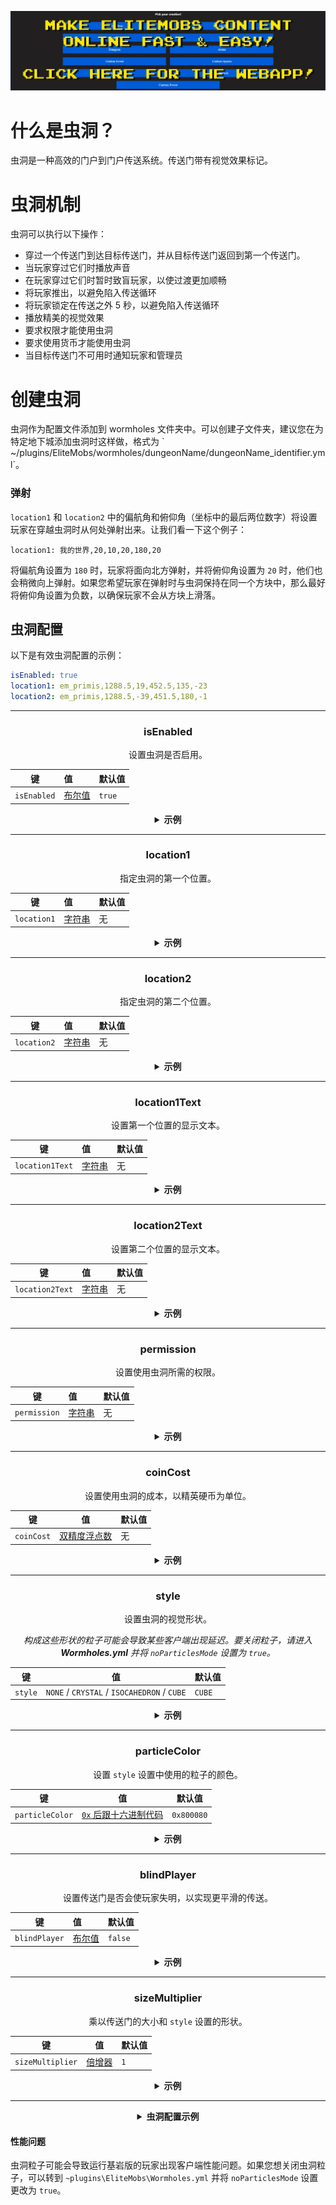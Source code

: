 [![webapp_banner.jpg](../../../img/wiki/webapp_banner.jpg)](https://magmaguy.com/webapp/webapp.html)

# 什么是虫洞？

虫洞是一种高效的门户到门户传送系统。传送门带有视觉效果标记。

# 虫洞机制

虫洞可以执行以下操作：

*   穿过一个传送门到达目标传送门，并从目标传送门返回到第一个传送门。
*   当玩家穿过它们时播放声音
*   在玩家穿过它们时暂时致盲玩家，以使过渡更加顺畅
*   将玩家推出，以避免陷入传送循环
*   将玩家锁定在传送之外 5 秒，以避免陷入传送循环
*   播放精美的视觉效果
*   要求权限才能使用虫洞
*   要求使用货币才能使用虫洞
*   当目标传送门不可用时通知玩家和管理员

# 创建虫洞

虫洞作为配置文件添加到 wormholes 文件夹中。可以创建子文件夹，建议您在为特定地下城添加虫洞时这样做，格式为 \` ~/plugins/EliteMobs/wormholes/dungeonName/dungeonName\_identifier.yml\`。

### 弹射

`location1` 和 `location2` 中的偏航角和俯仰角（坐标中的最后两位数字）将设置玩家在穿越虫洞时从何处弹射出来。让我们看一下这个例子：

`location1: 我的世界,20,10,20,180,20`

将偏航角设置为 `180` 时，玩家将面向北方弹射，并将俯仰角设置为 `20` 时，他们也会稍微向上弹射。如果您希望玩家在弹射时与虫洞保持在同一个方块中，那么最好将俯仰角设置为负数，以确保玩家不会从方块上滑落。

## 虫洞配置
以下是有效虫洞配置的示例：

```yaml
isEnabled: true
location1: em_primis,1288.5,19,452.5,135,-23
location2: em_primis,1288.5,-39,451.5,180,-1
```

***

<div align="center">

### isEnabled

设置虫洞是否启用。

| 键        | 值              | 默认值 |
|------------|:-----------------|--------|
| `isEnabled` | [布尔值](#布尔值) | `true` |

<details> 

<summary><b>示例</b></summary>

<div align="left">

```yml
isEnabled: true
```

</div>

</details>

***

### location1

指定虫洞的第一个位置。

| 键        | 值              | 默认值 |
|------------|:-----------------|--------|
| `location1` | [字符串](#字符串) | 无      |

<details> 

<summary><b>示例</b></summary>

<div align="left">

```yml
location1: 世界_一,50,100,50,0,0
```

</div>

</details>

***

### location2

指定虫洞的第二个位置。

| 键         | 值              | 默认值 |
|-------------|:-----------------|--------|
| `location2` | [字符串](#字符串) | 无      |

<details> 

<summary><b>示例</b></summary>

<div align="left">

```yml
location2: 世界_二,100,33,100,0,0
```

</div>

</details>

***

### location1Text

设置第一个位置的显示文本。

| 键            | 值              | 默认值 |
|----------------|:-----------------|--------|
| `location1Text` | [字符串](#字符串) | 无      |

<details> 

<summary><b>示例</b></summary>

<div align="left">

```yml
location1Text: 世界一中的超棒虫洞
```

<div align="center">

![create_wormhole_location1text.jpg](../../../img/wiki/create_wormhole_location1text.jpg)

</div>

</div>

</details>

***

### location2Text

设置第二个位置的显示文本。

| 键            | 值              | 默认值 |
|----------------|:-----------------|--------|
| `location2Text` | [字符串](#字符串) | 无      |

<details> 

<summary><b>示例</b></summary>

<div align="left">

```yml
location2Text: 世界二中的超棒虫洞
```

<div align="center">

![create_wormhole_location2text.jpg](../../../img/wiki/create_wormhole_location2text.jpg)

</div>

</div>

</details>

***

### permission

设置使用虫洞所需的权限。

| 键          | 值              | 默认值 |
|--------------|:-----------------|--------|
| `permission` | [字符串](#字符串) | 无      |

<details> 

<summary><b>示例</b></summary>

<div align="left">

```yml
permission: elitemobs.我的权限
```

</div>

</details>

***

### coinCost

设置使用虫洞的成本，以精英硬币为单位。

| 键        | 值                | 默认值 |
|------------|:------------------:|--------|
| `coinCost` | [双精度浮点数](#双精度浮点数) | 无      |

<details> 

<summary><b>示例</b></summary>

<div align="left">

```yml
coinCost: 2.5
```

</div>

</details>

***

### style

设置虫洞的视觉形状。

*构成这些形状的粒子可能会导致某些客户端出现延迟。要关闭粒子，请进入 **Wormholes.yml** 并将 `noParticlesMode` 设置为 `true`。*

| 键     | 值                                 | 默认值    |
|---------|:-------------------------------------:|-----------|
| `style` | `NONE` / `CRYSTAL` / `ISOCAHEDRON` / `CUBE` | `CUBE` |

<details> 

<summary><b>示例</b></summary>

<div align="left">

```yml
style: CRYSTAL
```

<div align="center">

![create_wormhole_style.jpg](../../../img/wiki/create_wormhole_style.jpg)

</div>

</div>

</details>

***

### particleColor

设置 `style` 设置中使用的粒子的颜色。

| 键              | 值                                                                      | 默认值      |
|-----------------|:-------------------------------------------------------------------------:|---------------|
| `particleColor` | [`0x` 后跟十六进制代码](https://www.w3schools.com/colors/colors_hexadecimal.asp) | `0x800080` |

<details> 

<summary><b>示例</b></summary>

<div align="left">

```yml
particleColor: 0x9f5cdd
```

<div align="center">

![create_wormhole_particlecolor.jpg](../../../img/wiki/create_wormhole_particlecolor.jpg)

</div>

</div>

</details>

***

### blindPlayer

设置传送门是否会使玩家失明，以实现更平滑的传送。

| 键         | 值              | 默认值  |
|-------------|:-----------------|---------|
| `blindPlayer` | [布尔值](#布尔值) | `false` |

<details> 

<summary><b>示例</b></summary>

<div align="left">

```yml
blindPlayer: true
```

<div align="center">

![create_wormhole_blind.jpg](../../../img/wiki/create_wormhole_blind.jpg)

</div>

</div>

</details>

***

### sizeMultiplier

乘以传送门的大小和 `style` 设置的形状。

| 键              | 值                | 默认值 |
|-----------------|:------------------:|--------|
| `sizeMultiplier` | [倍增器](#倍增器) | `1`    |

<details> 

<summary><b>示例</b></summary>

<div align="left">

```yml
sizeMultiplier: 3
```

*请记住，在应用大小倍增器后，您必须调整虫洞的 Y 坐标。*

<div align="center">

![create_wormhole_size.jpg](../../../img/wiki/create_wormhole_size.jpg)

</div>

</div>

</details>

</div>

***

<details>

<summary align="center"><b>虫洞配置示例</b></summary>

<div align="left">

在本例中，我们将制作一个简单的虫洞，将我们从一个世界带到另一个世界。不要忘记虫洞也可以将玩家传送到同一世界中的不同位置。

```yml
isEnabled: true #通过将此值设置为 true 来启用虫洞
location1: 我的世界,1.5,11.0,1.5,108.0,5.0 #这是虫洞将在“我的世界”中出现的位置
location2: 我的另一个世界,766.5,29.0,517.5,-136.0,5.0 #这是虫洞将在“我的另一个世界”中出现的位置
location1Text: "&a前往我的世界" #在虫洞位置 1 上方显示漂亮的文本
location2Text: "&a前往我的另一个世界" #在虫洞位置 2 上方显示漂亮的文本
permission: eliteperm.酷玩家 #只有拥有此权限的玩家才能使用虫洞，位置 1 和位置 2 都可以使用
coinCost: 2 #玩家需要支付 12 个精英硬币才能使用虫洞
style: CRYSTAL #这个虫洞将是水晶形状
particleColor: 0x00ff00 #这将把虫洞粒子设置为绿色
blindPlayer: true #虫洞传送将在短时间内致盲玩家，使过渡不那么突兀
sizeMultiplier: 1.0 #设置虫洞形状的大小
```

</div>

</details>

#### 性能问题

虫洞粒子可能会导致运行基岩版的玩家出现客户端性能问题。如果您想关闭虫洞粒子，可以转到 `~plugins\EliteMobs\Wormholes.yml` 并将 `noParticlesMode` 设置更改为 `true`。




